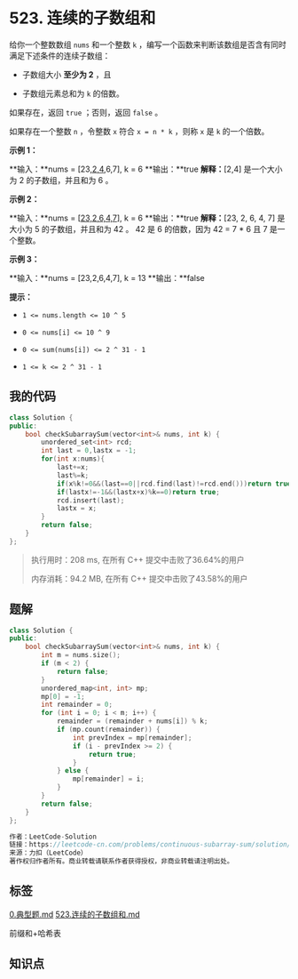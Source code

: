 # 523. 连续的子数组和
给你一个整数数组 `nums` 和一个整数 `k` ，编写一个函数来判断该数组是否含有同时满足下述条件的连续子数组：


- 子数组大小 **至少为 2** ，且

- 子数组元素总和为 `k` 的倍数。


如果存在，返回 `true` ；否则，返回 `false` 。

如果存在一个整数 `n` ，令整数 `x` 符合 `x = n * k` ，则称 `x` 是 `k` 的一个倍数。

 

**示例 1：**

**输入：**nums = [23<u>,2,4</u>,6,7], k = 6
**输出：**true
**解释：**[2,4] 是一个大小为 2 的子数组，并且和为 6 。

**示例 2：**

**输入：**nums = [<u>23,2,6,4,7</u>], k = 6
**输出：**true
**解释：**[23, 2, 6, 4, 7] 是大小为 5 的子数组，并且和为 42 。 
42 是 6 的倍数，因为 42 = 7 * 6 且 7 是一个整数。


**示例 3：**

**输入：**nums = [23,2,6,4,7], k = 13
**输出：**false




**提示：**


- `1 <= nums.length <= 10 ^ 5`

- `0 <= nums[i] <= 10 ^ 9`

- `0 <= sum(nums[i]) <= 2 ^ 31 - 1`

- `1 <= k <= 2 ^ 31 - 1`


## 我的代码

```c++
class Solution {
public:
    bool checkSubarraySum(vector<int>& nums, int k) {
        unordered_set<int> rcd;
        int last = 0,lastx = -1;
        for(int x:nums){
            last+=x;
            last%=k;
            if(x%k!=0&&(last==0||rcd.find(last)!=rcd.end()))return true;
            if(lastx!=-1&&(lastx+x)%k==0)return true;
            rcd.insert(last);
            lastx = x;
        }
        return false;
    }
};
```
> 执行用时：208 ms, 在所有 C++ 提交中击败了36.64%的用户
>
> 内存消耗：94.2 MB, 在所有 C++ 提交中击败了43.58%的用户 	

## 题解

```c++
class Solution {
public:
    bool checkSubarraySum(vector<int>& nums, int k) {
        int m = nums.size();
        if (m < 2) {
            return false;
        }
        unordered_map<int, int> mp;
        mp[0] = -1;
        int remainder = 0;
        for (int i = 0; i < m; i++) {
            remainder = (remainder + nums[i]) % k;
            if (mp.count(remainder)) {
                int prevIndex = mp[remainder];
                if (i - prevIndex >= 2) {
                    return true;
                }
            } else {
                mp[remainder] = i;
            }
        }
        return false;
    }
};

作者：LeetCode-Solution
链接：https://leetcode-cn.com/problems/continuous-subarray-sum/solution/lian-xu-de-zi-shu-zu-he-by-leetcode-solu-rdzi/
来源：力扣（LeetCode）
著作权归作者所有。商业转载请联系作者获得授权，非商业转载请注明出处。
```

## 标签
[0.典型题.md](0.典型题.md)
[523.连续的子数组和.md](523.连续的子数组和.md)

前缀和+哈希表

## 知识点
